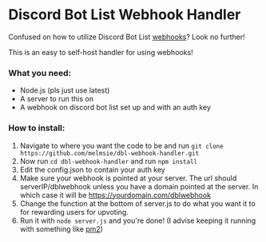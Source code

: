 # Discord Bot List Webhook Handler
Confused on how to utilize Discord Bot List [webhooks](https://discordbots.org/api/docs#webhooks)? Look no further!

This is an easy to self-host handler for using webhooks!



### What you need:
* Node.js (pls just use latest)
* A server to run this on
* A webhook on discord bot list set up and with an auth key

### How to install:

1. Navigate to where you want the code to be and run `git clone https://github.com/melmsie/dbl-webhook-handler.git`
2. Now run `cd dbl-webhook-handler` and run `npm install`
3. Edit the config.json to contain your auth key
4. Make sure your webhook is pointed at your server. The url should serverIP/dblwebhook unless you have a domain pointed at the server. In which case it will be https://yourdomain.com/dblwebhook
5. Change the function at the bottom of server.js to do what you want it to for rewarding users for upvoting.
5. Run it with `node server.js` and you're done! (I advise keeping it running with something like [pm2](https://www.npmjs.com/package/pm2))
